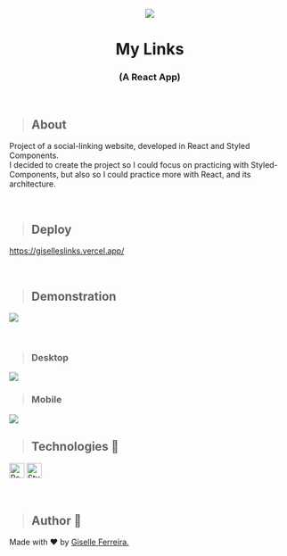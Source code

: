 <p align="center">
<img src="https://i.postimg.cc/pTsDdZFP/mylinks.png"/>
<h1 align="center">My Links</h1>
<h3 align="center">(A React App)</h3>
</p>

<br/>

>## About
Project of a social-linking website, developed in React and Styled Components.<br/>I decided to create the project so I could focus on practicing with Styled-Components, but also so I could practice more with React, and its architecture.

<br/>

>## Deploy
https://giselleslinks.vercel.app/

<br/>

>## Demonstration

<p align="left">
<img  src="https://i.postimg.cc/htw4K7jN/mylinks.gif" />
</p>

<br />

>### Desktop
<img src="https://i.postimg.cc/TYXW7vvq/image.png" /> 

>### Mobile
<img src="https://i.postimg.cc/NFnCtG8M/image.png" /> 

<br/>

>## Technologies 🧰

<p align="left">
<img alt="React" src="https://img.shields.io/badge/react-%2320232a.svg?style=for-the-badge&logo=react&logoColor=%2361DAFB" height="27" /> 
<img alt="StyledComponents" src="https://img.shields.io/badge/styled--components-DB7093?style=for-the-badge&logo=styled-components&logoColor=white" height="27" />
</p>

<br/>

> ## Author 👋

Made with ❤️ by <a href="https://www.linkedin.com/in/giselleferreiras/" >Giselle Ferreira.</a>
